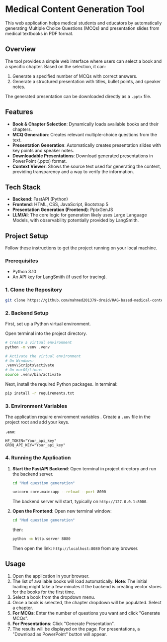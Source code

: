 # Medical Content Generation Tool

This web application helps medical students and educators by automatically generating Multiple Choice Questions (MCQs) and presentation slides from medical textbooks in PDF format.

## Overview

The tool provides a simple web interface where users can select a book and a specific chapter. Based on the selection, it can:
1.  Generate a specified number of MCQs with correct answers.
2.  Generate a structured presentation with titles, bullet points, and speaker notes.

The generated presentation can be downloaded directly as a `.pptx` file.

## Features

- **Book & Chapter Selection**: Dynamically loads available books and their chapters.
- **MCQ Generation**: Creates relevant multiple-choice questions from the text.
- **Presentation Generation**: Automatically creates presentation slides with key points and speaker notes.
- **Downloadable Presentations**: Download generated presentations in PowerPoint (.pptx) format.
- **Context Viewer**: Shows the source text used for generating the content, providing transparency and a way to verify the information.

## Tech Stack

- **Backend**: FastAPI (Python)
- **Frontend**: HTML, CSS, JavaScript, Bootstrap 5
- **Presentation Generation (Frontend)**: PptxGenJS
- **LLM/AI**: The core logic for generation likely uses Large Language Models, with observability potentially provided by LangSmith.

## Project Setup

Follow these instructions to get the project running on your local machine.

### Prerequisites

- Python 3.10
- An API key for LangSmith (if used for tracing).

### 1. Clone the Repository

```bash
git clone https://github.com/mahmed201379-droid/RAG-based-medical-content-generator.git
```

### 2. Backend Setup

First, set up a Python virtual environment.

Open terminal into the project directory.

```bash
# Create a virtual environment
python -m venv .venv

# Activate the virtual environment
# On Windows:
.venv\Scripts\activate
# On macOS/Linux:
source .venv/bin/activate
```

Next, install the required Python packages. In terminal:

```bash
pip install -r requirements.txt
```

### 3. Environment Variables

The application  require environment variables . Create a `.env` file in the project root and add your keys.

**`.env`**:
```
HF_TOKEN="Your_api_key"
GROQ_API_KEY="Your_api_key"
```

### 4. Running the Application

1.  **Start the FastAPI Backend**:
    Open terminal in project directory and run the backend server.

    ```bash
    cd "Med question generation"
    ```

    ```bash
    uvicorn core.main:app --reload --port 8000
    ```

    The backend server will start, typically on `http://127.0.0.1:8000`.

2.  **Open the Frontend**:
    Open new terminal window:
    ```bash
    cd "Med question generation"
    ```
    then:

    ```bash
    python -m http.server 8080
    ```
    Then open the link: `http://localhost:8080` from any browser.



## Usage

1.  Open the application in your browser.
2.  The list of available books will load automatically. **Note**: The initial loading might take a few minutes if the backend is creating vector stores for the books for the first time.
3.  Select a book from the dropdown menu.
4.  Once a book is selected, the chapter dropdown will be populated. Select a chapter.
5.  **For MCQs**: Enter the number of questions you want and click "Generate MCQs".
6.  **For Presentations**: Click "Generate Presentation".
7.  The results will be displayed on the page. For presentations, a "Download as PowerPoint" button will appear.
